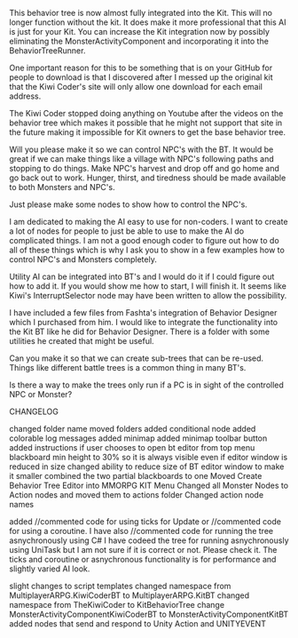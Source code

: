 This behavior tree is now almost fully integrated into the Kit.  This will no longer function without the kit.  It does make it more professional that this AI is just for your Kit.  You can increase the Kit integration now by possibly eliminating the MonsterActivityComponent and incorporating it into the BehaviorTreeRunner.

One important reason for this to be something that is on your GitHub for people to download is that I discovered after I messed up the original kit that the Kiwi Coder's site will only allow one download for each email address.

The Kiwi Coder stopped doing anything on Youtube after the videos on the behavior tree which makes it possible that he might not support that site in the future making it impossible for Kit owners to get the base behavior tree.

Will you please make it so we can control NPC's with the BT.  It would be great if we can make things like a village with NPC's following paths and stopping to do things.  Make NPC's harvest and drop off and go home and go back out to work.  Hunger, thirst, and tiredness should be made available to both Monsters and NPC's.

Just please make some nodes to show how to control the NPC's. 

I am dedicated to making the AI easy to use for non-coders.  I want to create a lot of nodes for people to just be able to use to make the AI do complicated things.  I am not a good enough coder to figure out how to do all of these things which is why I ask you to show in a few examples how to control NPC's and Monsters completely.

Utility AI can be integrated into BT's and I would do it if I could figure out how to add it.  If you would show me how to start, I will finish it.  It seems like Kiwi's InterruptSelector node may have been written to allow the possibility.
  
I have included a few files from Fashta's integration of Behavior Designer which I purchased from him. I would like to integrate the functionality into the Kit BT like he did for Behavior Designer.
There is a folder with some utilities he created that might be useful.

 
Can you make it so that we can create sub-trees that can be re-used.  Things like different battle trees is a common thing in many BT's.

Is there a way to make the trees only run if a PC is in sight of the controlled NPC or Monster?


 

  CHANGELOG

changed folder name
moved folders
added conditional node
added colorable log messages
added minimap
added minimap toolbar button
added instructions if user chooses to open bt editor from top menu
blackboard min height to 30% so it is always visible even if editor window is reduced in size
changed ability to reduce size of BT editor window to make it smaller
combined the two partial blackboards to one
Moved Create Behavior Tree Editor into MMORPG KIT Menu
Changed all Monster Nodes to Action nodes and moved them to actions folder
Changed action node names

added //commented code for using ticks for Update or //commented code for using a coroutine.
I have also //commented code for running the tree asnychronously using C# 
I have codeed the tree for running asnychronously using UniTask but I am not sure if it is correct or not.  Please check it. 
The ticks and coroutine or asnychronous functionality is for performance and slightly varied AI look.

slight changes to script templates
changed namespace from MultiplayerARPG.KiwiCoderBT to MultiplayerARPG.KitBT
changed namespace from TheKiwiCoder to KitBehaviorTree
change MonsterActivityComponentKiwiCoderBT to MonsterActivityComponentKitBT
added nodes that send and respond to Unity Action and UNITYEVENT


